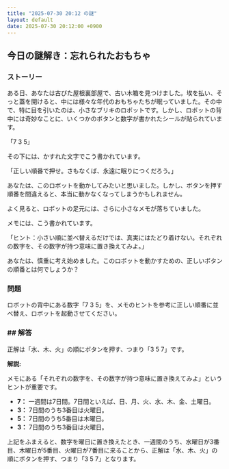 ```yaml
---
title: "2025-07-30 20:12 の謎"
layout: default
date: 2025-07-30 20:12:00 +0900
---
```

## 今日の謎解き：忘れられたおもちゃ

### ストーリー

ある日、あなたは古びた屋根裏部屋で、古い木箱を見つけました。埃を払い、そっと蓋を開けると、中には様々な年代のおもちゃたちが眠っていました。その中で、特に目を引いたのは、小さなブリキのロボットです。しかし、ロボットの背中には奇妙なことに、いくつかのボタンと数字が書かれたシールが貼られています。

「7 3 5」

その下には、かすれた文字でこう書かれています。

「正しい順番で押せ。さもなくば、永遠に眠りにつくだろう。」

あなたは、このロボットを動かしてみたいと思いました。しかし、ボタンを押す順番を間違えると、本当に動かなくなってしまうかもしれません。

よく見ると、ロボットの足元には、さらに小さなメモが落ちていました。

メモには、こう書かれています。

「ヒント：小さい順に並べ替えるだけでは、真実にはたどり着けない。それぞれの数字を、その数字が持つ意味に置き換えてみよ。」

あなたは、慎重に考え始めました。このロボットを動かすための、正しいボタンの順番とは何でしょうか？

### 問題

ロボットの背中にある数字「7 3 5」を、メモのヒントを参考に正しい順番に並べ替え、ロボットを起動させてください。

### ## 解答

正解は「水、木、火」の順にボタンを押す、つまり「3 5 7」です。

**解説:**

メモにある「それぞれの数字を、その数字が持つ意味に置き換えてみよ」というヒントが重要です。

*   **7：** 一週間は7日間。7日間といえば、日、月、火、水、木、金、土曜日。
*   **3：** 7日間のうち3番目は火曜日。
*   **5：** 7日間のうち5番目は木曜日。
*   **3：** 7日間のうち3番目は火曜日。

上記をふまえると、数字を曜日に置き換えたとき、一週間のうち、水曜日が3番目、木曜日が5番目、火曜日が7番目に来ることから、正解は「水、木、火」の順にボタンを押す、つまり「3 5 7」となります。
